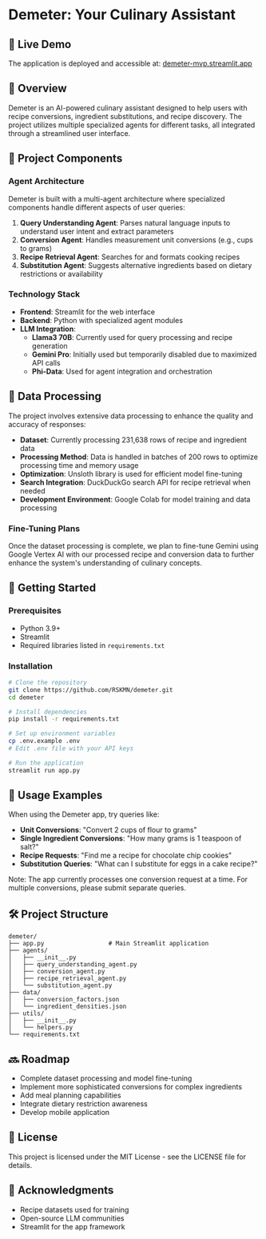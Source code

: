 # Demeter: Your Culinary Assistant


## 🌿 Live Demo

The application is deployed and accessible at: [demeter-mvp.streamlit.app](https://demeter-mvp.streamlit.app)

## 📖 Overview

Demeter is an AI-powered culinary assistant designed to help users with recipe conversions, ingredient substitutions, and recipe discovery. The project utilizes multiple specialized agents for different tasks, all integrated through a streamlined user interface.

## 🧩 Project Components

### Agent Architecture

Demeter is built with a multi-agent architecture where specialized components handle different aspects of user queries:

1. **Query Understanding Agent**: Parses natural language inputs to understand user intent and extract parameters
2. **Conversion Agent**: Handles measurement unit conversions (e.g., cups to grams)
3. **Recipe Retrieval Agent**: Searches for and formats cooking recipes
4. **Substitution Agent**: Suggests alternative ingredients based on dietary restrictions or availability

### Technology Stack

- **Frontend**: Streamlit for the web interface
- **Backend**: Python with specialized agent modules
- **LLM Integration**:
  - **Llama3 70B**: Currently used for query processing and recipe generation
  - **Gemini Pro**: Initially used but temporarily disabled due to maximized API calls
  - **Phi-Data**: Used for agent integration and orchestration

## 🔄 Data Processing

The project involves extensive data processing to enhance the quality and accuracy of responses:

- **Dataset**: Currently processing 231,638 rows of recipe and ingredient data
- **Processing Method**: Data is handled in batches of 200 rows to optimize processing time and memory usage
- **Optimization**: Unsloth library is used for efficient model fine-tuning
- **Search Integration**: DuckDuckGo search API for recipe retrieval when needed
- **Development Environment**: Google Colab for model training and data processing

### Fine-Tuning Plans

Once the dataset processing is complete, we plan to fine-tune Gemini using Google Vertex AI with our processed recipe and conversion data to further enhance the system's understanding of culinary concepts.

## 🚀 Getting Started

### Prerequisites

- Python 3.9+
- Streamlit
- Required libraries listed in `requirements.txt`

### Installation

```bash
# Clone the repository
git clone https://github.com/RSKMN/demeter.git
cd demeter

# Install dependencies
pip install -r requirements.txt

# Set up environment variables
cp .env.example .env
# Edit .env file with your API keys

# Run the application
streamlit run app.py
```

## 🤖 Usage Examples

When using the Demeter app, try queries like:

- **Unit Conversions**: "Convert 2 cups of flour to grams"
- **Single Ingredient Conversions**: "How many grams is 1 teaspoon of salt?"
- **Recipe Requests**: "Find me a recipe for chocolate chip cookies"
- **Substitution Queries**: "What can I substitute for eggs in a cake recipe?"

Note: The app currently processes one conversion request at a time. For multiple conversions, please submit separate queries.

## 🛠️ Project Structure

```
demeter/
├── app.py                  # Main Streamlit application
├── agents/
│   ├── __init__.py
│   ├── query_understanding_agent.py
│   ├── conversion_agent.py
│   ├── recipe_retrieval_agent.py
│   └── substitution_agent.py
├── data/
│   ├── conversion_factors.json
│   └── ingredient_densities.json
├── utils/
│   ├── __init__.py
│   └── helpers.py
└── requirements.txt
```

## 🔜 Roadmap

- Complete dataset processing and model fine-tuning
- Implement more sophisticated conversions for complex ingredients
- Add meal planning capabilities
- Integrate dietary restriction awareness
- Develop mobile application


## 📝 License

This project is licensed under the MIT License - see the LICENSE file for details.

## 👏 Acknowledgments

- Recipe datasets used for training
- Open-source LLM communities
- Streamlit for the app framework